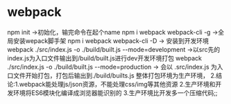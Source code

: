 # webpack
npm init      ->初始化，输完命令在起个name
npm i webpack webpack-cli -g   ->全局安装wepack脚手架
npm i webpack webpack-cli -D   -> 安装到开发环境
 webpack ./src/index.js -o ./build/built.js --mode=development   ->以src先的index.js为入口文件输出到/build/built.js进行dev开发环境打包
webpack ./src/index.js -o ./build/built.js --mode=production   ->  会以 .src/index.js 为入口文件开始打包，打包后输出到./build/builts.js  整体打包环境为生产环境，
2.结论:1.webpack能处理js/json资源，不能处理css/img等其他资源
2.生产环境和开发环境将ES6模块化编译成浏览器能识别的
3.生产环境比开发多一个压缩代码;;
